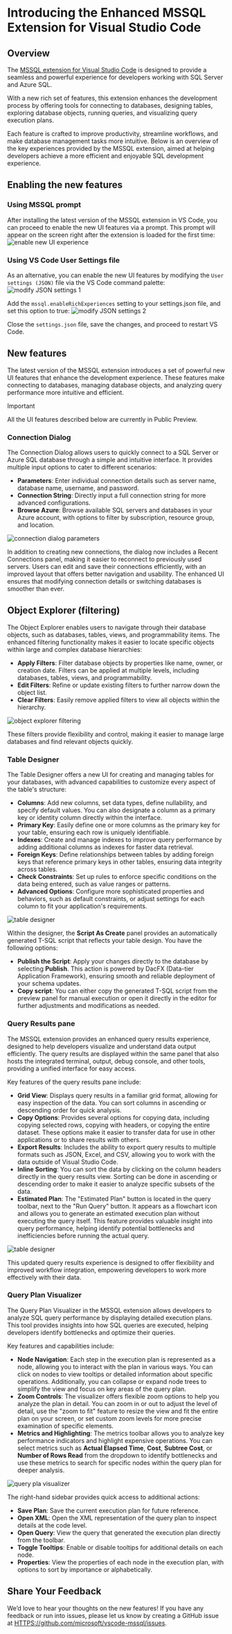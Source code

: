 # Introducing the Enhanced MSSQL Extension for Visual Studio Code

## Overview
The [MSSQL extension for Visual Studio Code](https://marketplace.visualstudio.com/items?itemName=ms-mssql.mssql) is designed to provide a seamless and powerful experience for developers working with SQL Server and Azure SQL.

With a new rich set of features, this extension enhances the development process by offering tools for connecting to databases, designing tables, exploring database objects, running queries, and visualizing query execution plans.

Each feature is crafted to improve productivity, streamline workflows, and make database management tasks more intuitive. Below is an overview of the key experiences provided by the MSSQL extension, aimed at helping developers achieve a more efficient and enjoyable SQL development experience.

## Enabling the new features
### Using MSSQL prompt
After installing the latest version of the MSSQL extension in VS Code, you can proceed to enable the new UI features via a prompt. This prompt will appear on the screen right after the extension is loaded for the first time:
![enable new UI experience](images/ux/enable-features.png)

### Using VS Code User Settings file
As an alternative, you can enable the new UI features by modifying the `User settings (JSON)` file via the VS Code command palette:
![modify JSON settings 1](images/ux/enable-features-json-1.png)

Add the `mssql.enableRichExperiences` setting to your settings.json file, and set this option to true:
![modify JSON settings 2](images/ux/enable-features-json-2.png)

Close the `settings.json` file, save the changes, and proceed to restart VS Code.

## New features
The latest version of the MSSQL extension introduces a set of powerful new UI features that enhance the development experience. These features make connecting to databases, managing database objects, and analyzing query performance more intuitive and efficient.

> [!IMPORTANT]
> All the UI features described below are currently in Public Preview.

### Connection Dialog
The Connection Dialog allows users to quickly connect to a SQL Server or Azure SQL database through a simple and intuitive interface. It provides multiple input options to cater to different scenarios:

- **Parameters**: Enter individual connection details such as server name, database name, username, and password.
- **Connection String**: Directly input a full connection string for more advanced configurations.
- **Browse Azure**: Browse available SQL servers and databases in your Azure account, with options to filter by subscription, resource group, and location.

![connection dialog parameters](images/ux/connection-dialog-parameters.png)
  
In addition to creating new connections, the dialog now includes a Recent Connections panel, making it easier to reconnect to previously used servers. Users can edit and save their connections efficiently, with an improved layout that offers better navigation and usability. The enhanced UI ensures that modifying connection details or switching databases is smoother than ever.

## Object Explorer (filtering)
The Object Explorer enables users to navigate through their database objects, such as databases, tables, views, and programmability items. The enhanced filtering functionality makes it easier to locate specific objects within large and complex database hierarchies:

- **Apply Filters**: Filter database objects by properties like name, owner, or creation date. Filters can be applied at multiple levels, including databases, tables, views, and programmability.
- **Edit Filters**: Refine or update existing filters to further narrow down the object list.
- **Clear Filters**: Easily remove applied filters to view all objects within the hierarchy.

![object explorer filtering](images/ux/object-explorer-filtering.png)

These filters provide flexibility and control, making it easier to manage large databases and find relevant objects quickly.

### Table Designer
The Table Designer offers a new UI for creating and managing tables for your databases, with advanced capabilities to customize every aspect of the table's structure:

- **Columns**: Add new columns, set data types, define nullability, and specify default values. You can also designate a column as a primary key or identity column directly within the interface.
- **Primary Key**: Easily define one or more columns as the primary key for your table, ensuring each row is uniquely identifiable.
- **Indexes**: Create and manage indexes to improve query performance by adding additional columns as indexes for faster data retrieval.
- **Foreign Keys**: Define relationships between tables by adding foreign keys that reference primary keys in other tables, ensuring data integrity across tables.
- **Check Constraints**: Set up rules to enforce specific conditions on the data being entered, such as value ranges or patterns.
- **Advanced Options**: Configure more sophisticated properties and behaviors, such as default constraints, or adjust settings for each column to fit your application's requirements.

![table designer](images/ux/table-designer.png)

Within the designer, the **Script As Create** panel provides an automatically generated T-SQL script that reflects your table design. You have the following options:

- **Publish the Script**: Apply your changes directly to the database by selecting **Publish**. This action is powered by DacFX (Data-tier Application Framework), ensuring smooth and reliable deployment of your schema updates.
- **Copy script**: You can either copy the generated T-SQL script from the preview panel for manual execution or open it directly in the editor for further adjustments and modifications as needed.

### Query Results pane
The MSSQL extension provides an enhanced query results experience, designed to help developers visualize and understand data output efficiently. The query results are displayed within the same panel that also hosts the integrated terminal, output, debug console, and other tools, providing a unified interface for easy access.

Key features of the query results pane include:

- **Grid View**: Displays query results in a familiar grid format, allowing for easy inspection of the data. You can sort columns in ascending or descending order for quick analysis.
- **Copy Options**: Provides several options for copying data, including copying selected rows, copying with headers, or copying the entire dataset. These options make it easier to transfer data for use in other applications or to share results with others.
- **Export Results**: Includes the ability to export query results to multiple formats such as JSON, Excel, and CSV, allowing you to work with the data outside of Visual Studio Code.
- **Inline Sorting**: You can sort the data by clicking on the column headers directly in the query results view. Sorting can be done in ascending or descending order to make it easier to analyze specific subsets of the data.
- **Estimated Plan**: The "Estimated Plan" button is located in the query toolbar, next to the "Run Query" button. It appears as a flowchart icon and allows you to generate an estimated execution plan without executing the query itself. This feature provides valuable insight into query performance, helping identify potential bottlenecks and inefficiencies before running the actual query.

![table designer](images/ux/query-results.png)

This updated query results experience is designed to offer flexibility and improved workflow integration, empowering developers to work more effectively with their data.

### Query Plan Visualizer
The Query Plan Visualizer in the MSSQL extension allows developers to analyze SQL query performance by displaying detailed execution plans. This tool provides insights into how SQL queries are executed, helping developers identify bottlenecks and optimize their queries.

Key features and capabilities include:
- **Node Navigation**: Each step in the execution plan is represented as a node, allowing you to interact with the plan in various ways. You can click on nodes to view tooltips or detailed information about specific operations. Additionally, you can collapse or expand node trees to simplify the view and focus on key areas of the query plan.
- **Zoom Controls**: The visualizer offers flexible zoom options to help you analyze the plan in detail. You can zoom in or out to adjust the level of detail, use the "zoom to fit" feature to resize the view and fit the entire plan on your screen, or set custom zoom levels for more precise examination of specific elements.
- **Metrics and Highlighting**: The metrics toolbar allows you to analyze key performance indicators and highlight expensive operations. You can select metrics such as **Actual Elapsed Time**, **Cost**, **Subtree Cost**, or **Number of Rows Read** from the dropdown to identify bottlenecks and use these metrics to search for specific nodes within the query plan for deeper analysis.

![query pla visualizer](images/ux/sql-plan-visualizer.png)

The right-hand sidebar provides quick access to additional actions:
  - **Save Plan**: Save the current execution plan for future reference.
  - **Open XML**: Open the XML representation of the query plan to inspect details at the code level.
  - **Open Query**: View the query that generated the execution plan directly from the toolbar.
  - **Toggle Tooltips**: Enable or disable tooltips for additional details on each node.
  - **Properties**: View the properties of each node in the execution plan, with options to sort by importance or alphabetically.

## Share Your Feedback

We’d love to hear your thoughts on the new features! If you have any feedback or run into issues, please let us know by creating a GitHub issue at [HTTPS://github.com/microsoft/vscode-mssql/issues](https://github.com/microsoft/vscode-mssql/issues).
